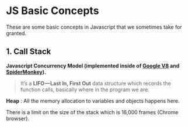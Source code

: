 # JS Basic Concepts

These are some basic concepts in Javascript that we sometimes take for granted.

## 1. Call Stack

**Javascript Concurrency Model (implemented inside of [**Google V8**](https://developers.google.com/v8/) and [**SpiderMonkey**](https://developer.mozilla.org/en-US/docs/Mozilla/Projects/SpiderMonkey)).**

> It’s a **LIFO — Last In, First Out** data structure which records the function calls, basically where in the program we are.

**Heap** : All the memory allocation to variables and objects happens here.

There is a limit on the size of the stack which is 16,000 frames (Chrome browser).
